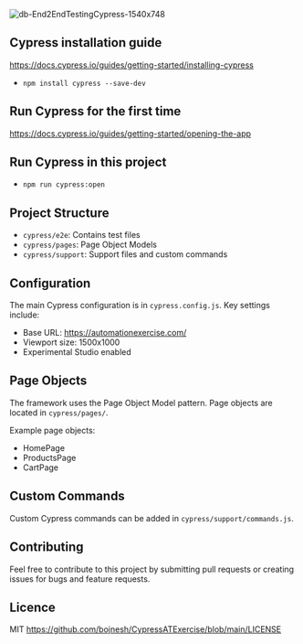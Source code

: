 ![db-End2EndTestingCypress-1540x748](https://github.com/user-attachments/assets/6f70eed0-abd2-459a-b51c-702d704478a0)

## Cypress installation guide
https://docs.cypress.io/guides/getting-started/installing-cypress
- `npm install cypress --save-dev`

## Run Cypress for the first time
https://docs.cypress.io/guides/getting-started/opening-the-app

## Run Cypress in this project
- `npm run cypress:open`

## Project Structure

- `cypress/e2e`: Contains test files
- `cypress/pages`: Page Object Models
- `cypress/support`: Support files and custom commands

## Configuration

The main Cypress configuration is in `cypress.config.js`. Key settings include:

- Base URL: https://automationexercise.com/
- Viewport size: 1500x1000
- Experimental Studio enabled

## Page Objects

The framework uses the Page Object Model pattern. Page objects are located in `cypress/pages/`.

Example page objects:
- HomePage
- ProductsPage
- CartPage

## Custom Commands

Custom Cypress commands can be added in `cypress/support/commands.js`.

## Contributing

Feel free to contribute to this project by submitting pull requests or creating issues for bugs and feature requests.

## Licence

MIT https://github.com/bojnesh/CypressATExercise/blob/main/LICENSE
